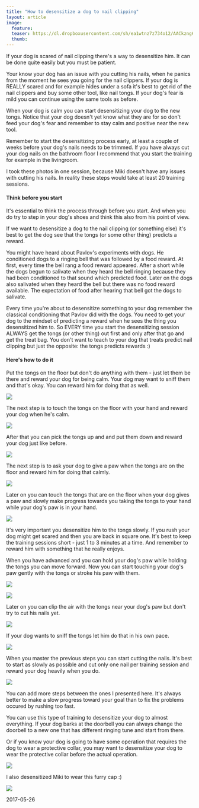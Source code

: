 ```yaml
---
title: "How to desensitize a dog to nail clipping"
layout: article
image:
  feature:
  teaser: https://dl.dropboxusercontent.com/sh/ea1wtnz7z734o12/AACkzng6_Bi93v3iGpZk6LCEa/aktivointi/siedattaminen-sheippaamalla/DS55752_-245px.jpg
  thumb:
---
```


If your dog is scared of nail clipping there's a way to desensitize him. It can be done quite easily but you must be patient.

Your know your dog has an issue with you cutting his nails, when he panics from the moment he sees you going for the nail clippers. If your dog is REALLY scared and for example hides under a sofa it's best to get rid of the nail clippers and buy some other tool, like nail tongs. If your dog's fear is mild you can continue using the same tools as before.

When your dog is calm you can start desensitizing your dog to the new tongs. Notice that your dog doesn't yet know what they are for so don't feed your dog's fear and remember to stay calm and positive near the new tool.

Remember to start the desensitizing process early, at least a couple of weeks before your dog's nails needs to be trimmed. If you have always cut your dog nails on the bathroom floor I recommend that you start the training for example in the livingroom.

I took these photos in one session, because Miki doesn't have any issues with cutting his nails. In reality these steps would take at least 20 training sessions.

#### Think before you start

It's essential to think the process through before you start. And when you do try to step in your dog's shoes and think this also from his point of view.

If we want to desensitize a dog to the nail clipping (or something else) it's best to get the dog see that the tongs (or some other thing) predicts a reward.

You might have heard about Pavlov's experiments with dogs. He conditioned dogs to a ringing bell that was followed by a food reward. At first, every time the bell rang a food reward appeared. After a short while the dogs begun to salivate when they heard the bell ringing because they had been conditioned to that sound which predicted food. Later on the dogs also salivated when they heard the bell but there was no food reward available. The expectation of food after hearing that bell got the dogs to salivate.

Every time you're about to desensitize something to your dog remember the classical conditioning that Pavlov did with the dogs. You need to get your dog to the mindset of predicting a reward when he sees the thing you desensitized him to. So EVERY time you start the desensitizing session ALWAYS get the tongs (or other thing) out first and only after that go and get the treat bag. You don't want to teach to your dog that treats predict nail clipping but just the opposite: the tongs predicts rewards :)

#### Here's how to do it

Put the tongs on the floor but don't do anything with them - just let them be there and reward your dog for being calm. Your dog may want to sniff them and that's okay. You can reward him for doing that as well.

[![](https://dl.dropboxusercontent.com/sh/ea1wtnz7z734o12/AAAP1EqpGWQQ8jWPYqOJPYkKa/aktivointi/siedattaminen-sheippaamalla/DS55361-800px.jpg)](https://dl.dropboxusercontent.com/sh/ea1wtnz7z734o12/AACz4iWh2wTWA9lyZAv7xBuPa/aktivointi/siedattaminen-sheippaamalla/DS55361.jpg)

The next step is to touch the tongs on the floor with your hand and reward your dog when he's calm.

[![](https://dl.dropboxusercontent.com/sh/ea1wtnz7z734o12/AAAih5gX6hyRmz4MGiRPeTD6a/aktivointi/siedattaminen-sheippaamalla/DS55368-800px.jpg)](https://dl.dropboxusercontent.com/sh/ea1wtnz7z734o12/AABvLAkYUvcQpt5QY0Z0XAjya/aktivointi/siedattaminen-sheippaamalla/DS55368.jpg)

After that you can pick the tongs up and and put them down and reward your dog just like before.

[![](https://dl.dropboxusercontent.com/sh/ea1wtnz7z734o12/AACm4oJ77r6JFBYsHqE7TJv0a/aktivointi/siedattaminen-sheippaamalla/DS55467-800px.jpg)](https://dl.dropboxusercontent.com/sh/ea1wtnz7z734o12/AABmRD88ZqG31IUDJFF0jGA9a/aktivointi/siedattaminen-sheippaamalla/DS55467.jpg)

The next step is to ask your dog to give a paw when the tongs are on the floor and reward him for doing that calmly.

[![](https://dl.dropboxusercontent.com/sh/ea1wtnz7z734o12/AABHXRPdJHKh_uXsm-DYJj70a/aktivointi/siedattaminen-sheippaamalla/DS55485-800px.jpg)](https://dl.dropboxusercontent.com/sh/ea1wtnz7z734o12/AABui9-M21KQ_RrPaQDLgyf8a/aktivointi/siedattaminen-sheippaamalla/DS55485.jpg)

Later on you can touch the tongs that are on the floor when your dog gives a paw and slowly make progress towards you taking the tongs to your hand while your dog's paw is in your hand.

[![](https://dl.dropboxusercontent.com/sh/ea1wtnz7z734o12/AABGGz0rCxPOdVhfrI9ozkwYa/aktivointi/siedattaminen-sheippaamalla/DS55613-800px.jpg)](https://dl.dropboxusercontent.com/sh/ea1wtnz7z734o12/AACGALsF7YgUFgaodM6d-r2ra/aktivointi/siedattaminen-sheippaamalla/DS55613.jpg)

It's very important you desensitize him to the tongs slowly. If you rush your dog might get scared and then you are back in square one. It's best to keep the training sessions short - just 1 to 3 minutes at a time. And remember to reward him with something that he really enjoys.

When you have advanced and you can hold your dog's paw while holding the tongs you can move forward. Now you can start touching your dog's paw gently with the tongs or stroke his paw with them.

[![](https://dl.dropboxusercontent.com/sh/ea1wtnz7z734o12/AAA15oGD4M-kvJA-7fpbAMOja/aktivointi/siedattaminen-sheippaamalla/DS55706-800px.jpg)](https://dl.dropboxusercontent.com/sh/ea1wtnz7z734o12/AAAwrJhXKDudquDKMHIP7C3ya/aktivointi/siedattaminen-sheippaamalla/DS55706.jpg)

[![](https://dl.dropboxusercontent.com/sh/ea1wtnz7z734o12/AAB_hW5kx5VEeGMRlQ90jaOTa/aktivointi/siedattaminen-sheippaamalla/DS55829-800px.jpg)](https://dl.dropboxusercontent.com/sh/ea1wtnz7z734o12/AAC99niv-4H6KDzAWp4tqPqua/aktivointi/siedattaminen-sheippaamalla/DS55829.jpg)

Later on you can clip the air with the tongs near your dog's paw but don't try to cut his nails yet.

[![](https://dl.dropboxusercontent.com/sh/ea1wtnz7z734o12/AADbCM_b7zQ5O6tt1gVsGZ2sa/aktivointi/siedattaminen-sheippaamalla/DS55712-800px.jpg)](https://dl.dropboxusercontent.com/sh/ea1wtnz7z734o12/AAAnMCfu_9R6EKJ6Z5XPqrU5a/aktivointi/siedattaminen-sheippaamalla/DS55712.jpg)

If your dog wants to sniff the tongs let him do that in his own pace.

[![](https://dl.dropboxusercontent.com/sh/ea1wtnz7z734o12/AAAaVBi8FCHXX9Il9cmSxjmJa/aktivointi/siedattaminen-sheippaamalla/DS55732-800px.jpg)](https://dl.dropboxusercontent.com/sh/ea1wtnz7z734o12/AAAug8No4hlEUazgnJnuR1wua/aktivointi/siedattaminen-sheippaamalla/DS55732.jpg)

When you master the previous steps you can start cutting the nails. It's best to start as slowly as possible and cut only one nail per training session and reward your dog heavily when you do.

[![](https://dl.dropboxusercontent.com/sh/ea1wtnz7z734o12/AACC4eDvLJG2ikR7NE39SR_7a/aktivointi/siedattaminen-sheippaamalla/DS55752-800px.jpg)](https://dl.dropboxusercontent.com/sh/ea1wtnz7z734o12/AAA9K3H_lpnVMPRyNI0V1b8ma/aktivointi/siedattaminen-sheippaamalla/DS55752.jpg)

You can add more steps between the ones I presented here. It's always better to make a slow progress toward your goal than to fix the problems occured by rushing too fast.

You can use this type of training to desensitize your dog to almost everything. If your dog barks at the doorbell you can always change the doorbell to a new one that has different ringing tune and start from there.

Or if you know your dog is going to have some operation that requires the dog to wear a protective collar, you may want to desensitize your dog to wear the protective collar before the actual operation.

[![](https://dl.dropboxusercontent.com/sh/ea1wtnz7z734o12/AADpjCws7YMyivjSPhMgnUZWa/aktivointi/siedattaminen-sheippaamalla/DSC58327-800px.jpg)](https://dl.dropboxusercontent.com/sh/ea1wtnz7z734o12/AAB_yaFPJE1Qd_EKP5T3KwZ8a/aktivointi/siedattaminen-sheippaamalla/DSC58327.jpg)

I also desensitized Miki to wear this furry cap :)

[![](https://dl.dropboxusercontent.com/sh/ea1wtnz7z734o12/AACfchGzuqPJctUMfTfPA0yba/aktivointi/siedattaminen-sheippaamalla/IMG29753-800px.jpg)](https://dl.dropboxusercontent.com/sh/ea1wtnz7z734o12/AACylf-rkESpk1M0Mi1TIGzSa/aktivointi/siedattaminen-sheippaamalla/IMG29753.jpg)

2017-05-26